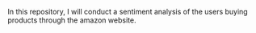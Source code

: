 In this repository, I will conduct a sentiment analysis of the users buying products through the amazon website.
